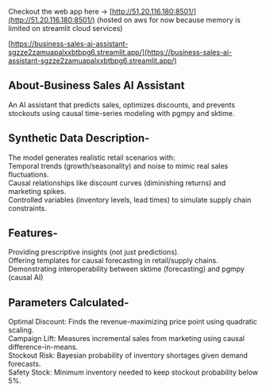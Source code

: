 Checkout the web app here -> [http://51.20.116.180:8501/](http://51.20.116.180:8501/) 
(hosted on aws for now because memory is limited on streamlit cloud services)

[https://business-sales-ai-assistant-sgzze2zamuapalxxbtbpg6.streamlit.app/](https://business-sales-ai-assistant-sgzze2zamuapalxxbtbpg6.streamlit.app/)

## About-Business Sales AI Assistant

An AI assistant that predicts sales, optimizes discounts, and prevents stockouts using causal time-series modeling with pgmpy and sktime.

##  Synthetic Data Description-
The model generates realistic retail scenarios with:<br>
Temporal trends (growth/seasonality) and noise to mimic real sales fluctuations.<br>
Causal relationships like discount curves (diminishing returns) and marketing spikes.<br>
Controlled variables (inventory levels, lead times) to simulate supply chain constraints.<br>

## Features-
Providing prescriptive insights (not just predictions).<br>
Offering templates for causal forecasting in retail/supply chains.<br>
Demonstrating interoperability between sktime (forecasting) and pgmpy (causal AI)<br>

## Parameters Calculated- 
Optimal Discount: Finds the revenue-maximizing price point using quadratic scaling.<br>
Campaign Lift: Measures incremental sales from marketing using causal difference-in-means.<br>
Stockout Risk: Bayesian probability of inventory shortages given demand forecasts.<br>
Safety Stock: Minimum inventory needed to keep stockout probability below 5%.<br>
